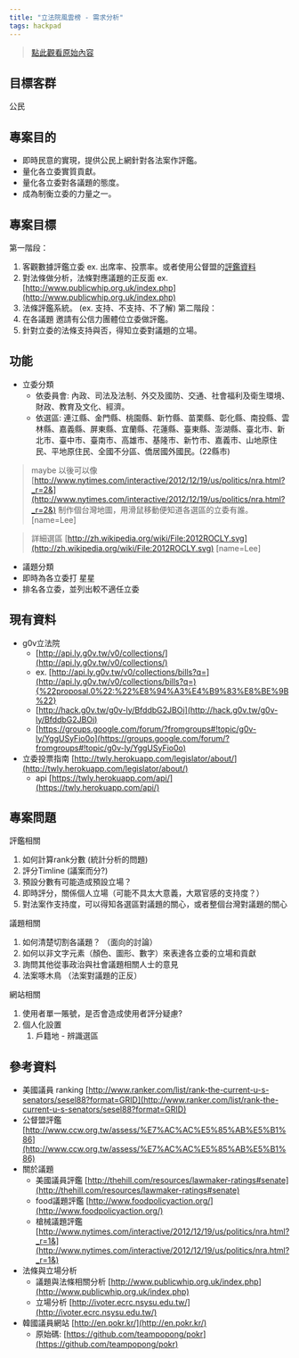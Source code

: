 ```yaml
---
title: "立法院風雲榜 - 需求分析"
tags: hackpad
---
```


> [點此觀看原始內容](https://g0v.hackpad.tw/E6qO3jBwAPL)



## 目標客群

公民

## 專案目的

- 即時民意的實現，提供公民上網針對各法案作評鑑。
- 量化各立委實質貢獻。
- 量化各立委對各議題的態度。
- 成為制衡立委的力量之一。


## 專案目標


第一階段：
1.  客觀數據評鑑立委 ex. 出席率、投票率。或者使用公督盟的[評鑑資料](http://www.ccw.org.tw/assess/%E7%AC%AC%E5%85%AB%E5%B1%86)
2.  對法條做分析，法條對應議題的正反面 ex. [http://www.publicwhip.org.uk/index.php](http://www.publicwhip.org.uk/index.php)
3.  法條評鑑系統。 (ex. 支持、不支持、不了解)
第二階段：
1.  在各議題 邀請有公信力團體位立委做評鑑。
2.  針對立委的法條支持與否，得知立委對議題的立場。


## 功能

- 立委分類
    - 依委員會: 內政、司法及法制、外交及國防、交通、社會福利及衛生環境、財政、教育及文化、經濟。
    - 依選區: 連江縣、金門縣、桃園縣、新竹縣、苗栗縣、彰化縣、南投縣、雲林縣、嘉義縣、屏東縣、宜蘭縣、花蓮縣、臺東縣、澎湖縣、臺北市、新北市、臺中市、臺南市、高雄市、基隆市、新竹市、嘉義市、山地原住民、平地原住民、全國不分區、僑居國外國民。(22縣市)
> maybe 以後可以像 [http://www.nytimes.com/interactive/2012/12/19/us/politics/nra.html?_r=2&](http://www.nytimes.com/interactive/2012/12/19/us/politics/nra.html?_r=2&) 制作個台灣地圖，用滑鼠移動便知道各選區的立委有誰。
> [name=Lee]

> 詳細選區 [http://zh.wikipedia.org/wiki/File:2012ROCLY.svg](http://zh.wikipedia.org/wiki/File:2012ROCLY.svg)
> [name=Lee]

- 議題分類
- 即時為各立委打 星星
- 排名各立委，並列出較不適任立委

## 現有資料

- g0v立法院
    - [http://api.ly.g0v.tw/v0/collections/](http://api.ly.g0v.tw/v0/collections/)
    - ex. [http://api.ly.g0v.tw/v0/collections/bills?q=](http://api.ly.g0v.tw/v0/collections/bills?q=){%22proposal.0%22:%22%E8%94%A3%E4%B9%83%E8%BE%9B%22}
    - [http://hack.g0v.tw/g0v-ly/BfddbG2JBOi](http://hack.g0v.tw/g0v-ly/BfddbG2JBOi)
    - [https://groups.google.com/forum/?fromgroups#!topic/g0v-ly/YggUSyFio0o](https://groups.google.com/forum/?fromgroups#!topic/g0v-ly/YggUSyFio0o)
- 立委投票指南 [http://twly.herokuapp.com/legislator/about/](http://twly.herokuapp.com/legislator/about/)
    - api [https://twly.herokuapp.com/api/](https://twly.herokuapp.com/api/)


## 專案問題

評鑑相關
1.  如何計算rank分數 (統計分析的問題)
2.  評分Timline (議案而分?)
3.  預設分數有可能造成預設立場？
4.  即時評分，關係個人立場（可能不具太大意義，大眾官感的支持度？）
5.  對法案作支持度，可以得知各選區對議題的關心，或者整個台灣對議題的關心

議題相關
1.  如何清楚切割各議題？ （面向的討論）
2.  如何以非文字元素（顏色、圖形、數字）來表達各立委的立場和貢獻
3.  詢問其他從事政治與社會議題相關人士的意見
4.  法案啄木鳥 （法案對議題的正反）

網站相關
1.  使用者單一賬號，是否會造成使用者評分疑慮?
2.  個人化設置
    1.  戶籍地 \- 辨識選區


## 參考資料

- 美國議員 ranking [http://www.ranker.com/list/rank-the-current-u-s-senators/sesel88?format=GRID](http://www.ranker.com/list/rank-the-current-u-s-senators/sesel88?format=GRID)
- 公督盟評鑑 [http://www.ccw.org.tw/assess/%E7%AC%AC%E5%85%AB%E5%B1%86](http://www.ccw.org.tw/assess/%E7%AC%AC%E5%85%AB%E5%B1%86)
- 關於議題
    - 美國議員評鑑 [http://thehill.com/resources/lawmaker-ratings#senate](http://thehill.com/resources/lawmaker-ratings#senate)
    - food議題評鑑 [http://www.foodpolicyaction.org/](http://www.foodpolicyaction.org/)
    - 槍械議題評鑑 [http://www.nytimes.com/interactive/2012/12/19/us/politics/nra.html?_r=1&](http://www.nytimes.com/interactive/2012/12/19/us/politics/nra.html?_r=1&)
- 法條與立場分析
    - 議題與法條相關分析 [http://www.publicwhip.org.uk/index.php](http://www.publicwhip.org.uk/index.php)
    - 立場分析 [http://ivoter.ecrc.nsysu.edu.tw/](http://ivoter.ecrc.nsysu.edu.tw/)
- 韓國議員網站 [http://en.pokr.kr/](http://en.pokr.kr/)
    - 原始碼: [https://github.com/teampopong/pokr](https://github.com/teampopong/pokr)



